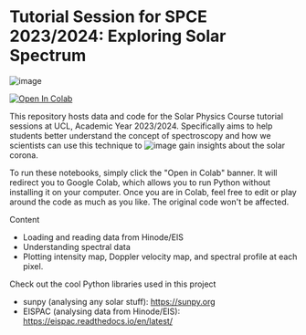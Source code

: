 # Tutorial Session for SPCE 2023/2024: Exploring Solar Spectrum

![image](https://github.com/nawinnova/Tutorial_SPCE2024/assets/40351889/1111ed5c-dbec-48fb-ad86-76000df03242)


[![Open In Colab](https://colab.research.google.com/assets/colab-badge.svg)](https://colab.research.google.com/github/nawinnova/Tutorial_SPCE2024)

This repository hosts data and code for the Solar Physics Course tutorial sessions at UCL, Academic Year 2023/2024. 
Specifically aims to help students better understand the concept of spectroscopy and how we scientists can use this technique to ![image](https://github.com/nawinnova/Tutorial_SPCE2024/assets/40351889/be932562-9e98-486a-98f2-9778ea05305b)
gain insights about the solar corona.

To run these notebooks, simply click the "Open in Colab" banner. It will redirect you to Google Colab, which allows you to run Python without installing it on your computer. Once you are in Colab, feel free to edit or play around the code as much as you like. The original code won't be affected.

Content
- Loading and reading data from Hinode/EIS
- Understanding spectral data
- Plotting intensity map, Doppler velocity map, and spectral profile at each pixel.

Check out the cool Python libraries used in this project
- sunpy (analysing any solar stuff): https://sunpy.org
- EISPAC (analysing data from Hinode/EIS): https://eispac.readthedocs.io/en/latest/

